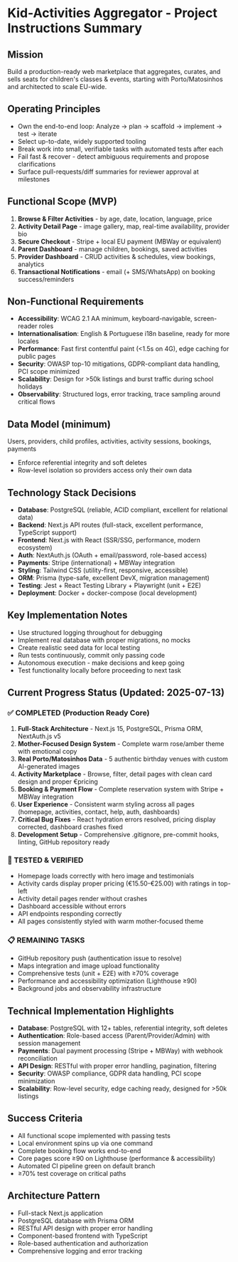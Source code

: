 # Kid-Activities Aggregator - Project Instructions Summary

## Mission

Build a production-ready web marketplace that aggregates, curates, and sells seats for children's classes & events, starting with Porto/Matosinhos and architected to scale EU-wide.

## Operating Principles

- Own the end-to-end loop: Analyze → plan → scaffold → implement → test → iterate
- Select up-to-date, widely supported tooling
- Break work into small, verifiable tasks with automated tests after each
- Fail fast & recover - detect ambiguous requirements and propose clarifications
- Surface pull-requests/diff summaries for reviewer approval at milestones

## Functional Scope (MVP)

1. **Browse & Filter Activities** - by age, date, location, language, price
2. **Activity Detail Page** - image gallery, map, real-time availability, provider bio
3. **Secure Checkout** - Stripe + local EU payment (MBWay or equivalent)
4. **Parent Dashboard** - manage children, bookings, saved activities
5. **Provider Dashboard** - CRUD activities & schedules, view bookings, analytics
6. **Transactional Notifications** - email (+ SMS/WhatsApp) on booking success/reminders

## Non-Functional Requirements

- **Accessibility**: WCAG 2.1 AA minimum, keyboard-navigable, screen-reader roles
- **Internationalisation**: English & Portuguese i18n baseline, ready for more locales
- **Performance**: Fast first contentful paint (<1.5s on 4G), edge caching for public pages
- **Security**: OWASP top-10 mitigations, GDPR-compliant data handling, PCI scope minimized
- **Scalability**: Design for >50k listings and burst traffic during school holidays
- **Observability**: Structured logs, error tracking, trace sampling around critical flows

## Data Model (minimum)

Users, providers, child profiles, activities, activity sessions, bookings, payments

- Enforce referential integrity and soft deletes
- Row-level isolation so providers access only their own data

## Technology Stack Decisions

- **Database**: PostgreSQL (reliable, ACID compliant, excellent for relational data)
- **Backend**: Next.js API routes (full-stack, excellent performance, TypeScript support)
- **Frontend**: Next.js with React (SSR/SSG, performance, modern ecosystem)
- **Auth**: NextAuth.js (OAuth + email/password, role-based access)
- **Payments**: Stripe (international) + MBWay integration
- **Styling**: Tailwind CSS (utility-first, responsive, accessible)
- **ORM**: Prisma (type-safe, excellent DevX, migration management)
- **Testing**: Jest + React Testing Library + Playwright (unit + E2E)
- **Deployment**: Docker + docker-compose (local development)

## Key Implementation Notes

- Use structured logging throughout for debugging
- Implement real database with proper migrations, no mocks
- Create realistic seed data for local testing
- Run tests continuously, commit only passing code
- Autonomous execution - make decisions and keep going
- Test functionality locally before proceeding to next task

## Current Progress Status (Updated: 2025-07-13)

### ✅ COMPLETED (Production Ready Core)

1. **Full-Stack Architecture** - Next.js 15, PostgreSQL, Prisma ORM, NextAuth.js v5
2. **Mother-Focused Design System** - Complete warm rose/amber theme with emotional copy
3. **Real Porto/Matosinhos Data** - 5 authentic birthday venues with custom AI-generated images
4. **Activity Marketplace** - Browse, filter, detail pages with clean card design and proper €pricing
5. **Booking & Payment Flow** - Complete reservation system with Stripe + MBWay integration
6. **User Experience** - Consistent warm styling across all pages (homepage, activities, contact, help, auth, dashboards)
7. **Critical Bug Fixes** - React hydration errors resolved, pricing display corrected, dashboard crashes fixed
8. **Development Setup** - Comprehensive .gitignore, pre-commit hooks, linting, GitHub repository ready

### 🧪 TESTED & VERIFIED

- Homepage loads correctly with hero image and testimonials
- Activity cards display proper pricing (€15.50-€25.00) with ratings in top-left
- Activity detail pages render without crashes
- Dashboard accessible without errors
- API endpoints responding correctly
- All pages consistently styled with warm mother-focused theme

### 📋 REMAINING TASKS

- GitHub repository push (authentication issue to resolve)
- Maps integration and image upload functionality
- Comprehensive tests (unit + E2E) with ≥70% coverage
- Performance and accessibility optimization (Lighthouse ≥90)
- Background jobs and observability infrastructure

## Technical Implementation Highlights

- **Database**: PostgreSQL with 12+ tables, referential integrity, soft deletes
- **Authentication**: Role-based access (Parent/Provider/Admin) with session management
- **Payments**: Dual payment processing (Stripe + MBWay) with webhook reconciliation
- **API Design**: RESTful with proper error handling, pagination, filtering
- **Security**: OWASP compliance, GDPR data handling, PCI scope minimization
- **Scalability**: Row-level security, edge caching ready, designed for >50k listings

## Success Criteria

- All functional scope implemented with passing tests
- Local environment spins up via one command
- Complete booking flow works end-to-end
- Core pages score ≥90 on Lighthouse (performance & accessibility)
- Automated CI pipeline green on default branch
- ≥70% test coverage on critical paths

## Architecture Pattern

- Full-stack Next.js application
- PostgreSQL database with Prisma ORM
- RESTful API design with proper error handling
- Component-based frontend with TypeScript
- Role-based authentication and authorization
- Comprehensive logging and error tracking
